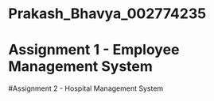 # Prakash_Bhavya_002774235
# Assignment 1 - Employee Management System
#Assignment 2 - Hospital Management System
